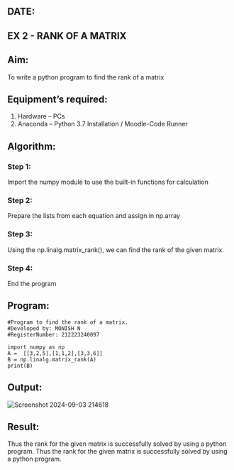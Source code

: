 ## DATE:
## EX 2 - RANK OF A MATRIX
## Aim:
To write a python program to find the rank of a matrix
## Equipment’s required:
1. 	Hardware – PCs
2. 	Anaconda – Python 3.7 Installation / Moodle-Code Runner
## Algorithm:
### Step 1: 
Import the numpy module to use the built-in functions for calculation
### Step 2: 
Prepare the lists from each equation and assign in np.array   
### Step 3: 
Using the np.linalg.matrix_rank(), we can find the rank of the given matrix.
### Step 4: 
End the program 
## Program:
```
#Program to find the rank of a matrix.
#Developed by: MONISH N
#RegisterNumber: 212223240097

import numpy as np
A =  [[3,2,5],[1,1,2],[3,3,6]]
B = np.linalg.matrix_rank(A)
print(B)
```
## Output:
![Screenshot 2024-09-03 214618](https://github.com/user-attachments/assets/e8d4c6f3-0f5d-410b-8389-7e6a7fe3bcb0)

## Result:
Thus the rank for the given matrix is successfully solved by using a python program.
Thus the rank for the given matrix is successfully solved by  using a python program.

